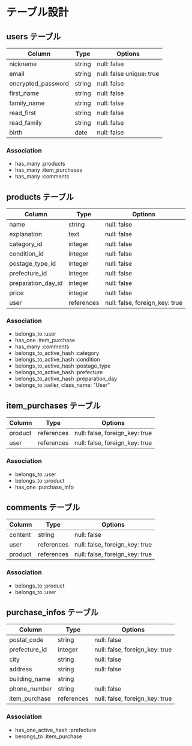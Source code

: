 # テーブル設計

## users テーブル
| Column             | Type   | Options                   |
| ------------------ | ------ | ------------------------- |
| nickname           | string | null: false               |
| email              | string | null: false  unique: true |
| encrypted_password | string | null: false               |
| first_name         | string | null: false               |
| family_name        | string | null: false               |
| read_first         | string | null: false               |
| read_family        | string | null: false               |
| birth              | date   | null: false               |

### Association

- has_many :products
- has_many :item_purchases
- has_many :comments

## products テーブル
| Column              | Type       | Options                        |
| ------------------- | ---------- | ------------------------------ |
| name                | string     | null: false                    |
| explanation         | text       | null: false                    |
| category_id         | integer    | null: false                    |
| condition_id        | integer    | null: false                    |
| postage_type_id     | integer    | null: false                    |
| prefecture_id       | integer    | null: false                    |
| preparation_day_id  | integer    | null: false                    |
| price               | integar    | null: false                    |
| user                | references | null: false, foreign_key: true | 


### Association

- belongs_to :user
- has_one :item_purchase
- has_many :comments
- belongs_to_active_hash :category
- belongs_to_active_hash :condition
- belongs_to_active_hash :postage_type
- belongs_to_active_hash :prefecture
- belongs_to_active_hash :preparation_day
- belongs_to :seller, class_name: "User"


## item_purchases テーブル
| Column        | Type      | Options                        |
| ------------- | --------- | ------------------------------ |
| product       | references| null: false, foreign_key: true |
| user          | references| null: false, foreign_key: true |

### Association
- belongs_to :user
- belongs_to :product
- has_one :purchase_info


## comments テーブル
| Column  | Type       | Options                        |
| ------- | ---------- | ------------------------------ |
| content | string     | null: false                    |
| user    | references | null: false, foreign_key: true |
| product | references | null: false, foreign_key: true |

### Association

- belongs_to :product
- belongs_to :user

## purchase_infos テーブル

| Column        | Type       | Options                        |
| ------------- | ---------- | ------------------------------ |
| postal_code   | string     | null: false                    |
| prefecture_id | integer    | null: false, foreign_key: true |
| city          | string     | null: false                    |
| address       | string     | null: false                    |
| building_name | string     |                                |
| phone_number  | string     | null: false                    |
| item_purchase | references | null: false, foreign_key: true |

### Association

- has_one_active_hash :prefecture
- berongs_to :item_purchase




